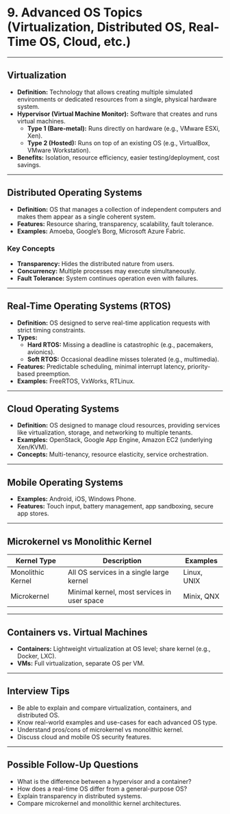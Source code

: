 # 9. Advanced OS Topics (Virtualization, Distributed OS, Real-Time OS, Cloud, etc.)

---

## Virtualization

- **Definition:** Technology that allows creating multiple simulated environments or dedicated resources from a single, physical hardware system.
- **Hypervisor (Virtual Machine Monitor):** Software that creates and runs virtual machines.
    - **Type 1 (Bare-metal):** Runs directly on hardware (e.g., VMware ESXi, Xen).
    - **Type 2 (Hosted):** Runs on top of an existing OS (e.g., VirtualBox, VMware Workstation).
- **Benefits:** Isolation, resource efficiency, easier testing/deployment, cost savings.

---

## Distributed Operating Systems

- **Definition:** OS that manages a collection of independent computers and makes them appear as a single coherent system.
- **Features:** Resource sharing, transparency, scalability, fault tolerance.
- **Examples:** Amoeba, Google’s Borg, Microsoft Azure Fabric.

### Key Concepts

- **Transparency:** Hides the distributed nature from users.
- **Concurrency:** Multiple processes may execute simultaneously.
- **Fault Tolerance:** System continues operation even with failures.

---

## Real-Time Operating Systems (RTOS)

- **Definition:** OS designed to serve real-time application requests with strict timing constraints.
- **Types:**
    - **Hard RTOS:** Missing a deadline is catastrophic (e.g., pacemakers, avionics).
    - **Soft RTOS:** Occasional deadline misses tolerated (e.g., multimedia).
- **Features:** Predictable scheduling, minimal interrupt latency, priority-based preemption.
- **Examples:** FreeRTOS, VxWorks, RTLinux.

---

## Cloud Operating Systems

- **Definition:** OS designed to manage cloud resources, providing services like virtualization, storage, and networking to multiple tenants.
- **Examples:** OpenStack, Google App Engine, Amazon EC2 (underlying Xen/KVM).
- **Concepts:** Multi-tenancy, resource elasticity, service orchestration.

---

## Mobile Operating Systems

- **Examples:** Android, iOS, Windows Phone.
- **Features:** Touch input, battery management, app sandboxing, secure app stores.

---

## Microkernel vs Monolithic Kernel

| Kernel Type           | Description                                    | Examples            |
|-----------------------|------------------------------------------------|---------------------|
| Monolithic Kernel     | All OS services in a single large kernel       | Linux, UNIX         |
| Microkernel           | Minimal kernel, most services in user space    | Minix, QNX          |

---

## Containers vs. Virtual Machines

- **Containers:** Lightweight virtualization at OS level; share kernel (e.g., Docker, LXC).
- **VMs:** Full virtualization, separate OS per VM.

---

## Interview Tips

- Be able to explain and compare virtualization, containers, and distributed OS.
- Know real-world examples and use-cases for each advanced OS type.
- Understand pros/cons of microkernel vs monolithic kernel.
- Discuss cloud and mobile OS security features.

---

## Possible Follow-Up Questions

- What is the difference between a hypervisor and a container?
- How does a real-time OS differ from a general-purpose OS?
- Explain transparency in distributed systems.
- Compare microkernel and monolithic kernel architectures.
